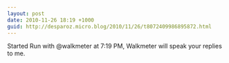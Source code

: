 ```yaml
---
layout: post
date: 2010-11-26 18:19 +1000
guid: http://desparoz.micro.blog/2010/11/26/t8072409986895872.html
---
```

Started Run with @walkmeter at 7:19 PM, Walkmeter will speak your replies to me.
